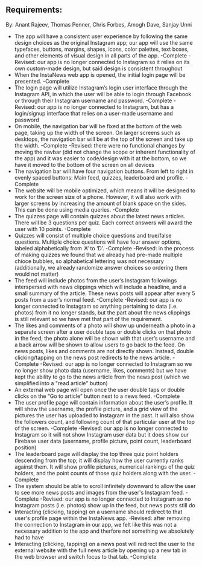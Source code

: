 ## Requirements: 

By: Anant Rajeev, Thomas Penner, Chris Forbes, Amogh Dave, Sanjay Unni

* The app will have a consistent user experience by following the same design choices as the original Instagram app; our app will use the same typefaces, buttons, margins, shapes, icons, color palettes, text boxes, and other elements of visual design in all parts of the app.
    -Complete
    -Revised: our app is no longer connected to Instagram so it relies on its own custom-made design, but said design is consistent throughout
* When the InstaNews web app is opened, the initial login page will be presented.
    -Complete
* The login page will utilize Instagram’s login user interface through the Instagram API, in which the user will be able to login through Facebook or through their Instagram username and password.
    -Complete
    -Revised: our app is no longer connected to Instagram, but has a login/signup interface that relies on a user-made username and password
* On mobile, the navigation bar will be fixed at the bottom of the web page, taking up the width of the screen. On larger screens such as desktops, the navigation bar will be at the top of the screen and take up the width.
    -Complete
    -Revised: there were no functional changes by moving the navbar (did not change the scope or inherent functionality of the app) and it was easier to code/design with it at the bottom, so we have it moved to the bottom of the screen on all devices
*  The navigation bar will have four navigation buttons. From left to right in evenly spaced buttons: Main feed, quizzes, leaderboard and profile.
    -Complete
* The website will be mobile optimized, which means it will be designed to work for the screen size of a phone. However, it will also work with larger screens by increasing the amount of blank space on the sides. This can be done using media queries.
    -Complete
* The quizzes page will contain quizzes about the latest news articles. There will be 3 questions per quiz. Each correct answers will award the user with 10 points.
    -Complete
* Quizzes will consist of multiple choice questions and true/false questions. Multiple choice questions will have four answer options, labeled alphabetically from ‘A’ to ‘D’.
    -Complete
    -Revised: in the process of making quizzes we found that we already had pre-made multiple chioce bubbles, so alphabetical lettering was not necessary (additionally, we already randomize answer choices so ordering them would not matter)
* The feed will include photos from the user’s Instagram followings interspersed with news clippings which will include a headline, and a small summary of the article. These news posts will appear after every 5 posts from a user’s normal feed. 
    -Complete
    -Revised: our app is no longer connected to Instagram so anything pertaining to data (i.e. photos) from it no longer stands, but the part about the news clippings is still relevant so we have met that part of the requirement.
* The likes and comments of a photo will show up underneath a photo in a separate screen after a user double taps or double clicks on that photo in the feed; the photo alone will be shown with that user’s username and a back arrow will be shown to allow users to go back to the feed. On news posts, likes and comments are not directly shown. Instead, double clicking/tapping on the news post redirects to the news article. 
    -Complete
    -Revised: our app is no longer connected to Instagram so we no longer show photo data (username, likes, comments) but we have kept the ability to go to the news article from the news post (which we simplified into a "read article" button)
* An external web page will open once the user double taps or double clicks on the “Go to article” button next to a news feed.
    -Complete
* The user profile page will contain information about the user’s profile. It will show the username, the profile picture, and a grid view of the pictures the user has uploaded to Instagram in the past. It will also show the followers count, and following count of that particular user at the top of the screen.
    -Complete
    -Revised: our app is no longer connected to Instagram so it will not show Instagram user data but it does show our Firebase user data (username, profile picture, point count, leaderboard position)
* The leaderboard page will display the top three quiz point holders descending from the top; it will display how the user currently ranks against them. It will show profile pictures, numerical rankings of the quiz holders, and the point counts of those quiz holders along with the user.
    -Complete
* The system should be able to scroll infinitely downward to allow the user to see more news posts and images from the user's Instagram feed.
    -Complete
    -Revised: our app is no longer connected to Instagram so no Instagram posts (i.e. photos) show up in the feed, but news posts still do
* Interacting (clicking, tapping) on a username should redirect to that user's profile page within the InstaNews app.
    -Revised: after removing the connection to Instagram in our app, we felt like this was not a necessary addition to the app and therfore not something we absolutely had to have
* Interacting (clicking, tapping) on a news post will redirect the user to the external website with the full news article by opening up a new tab in the web browser and switch focus to that tab. 
    -Complete

